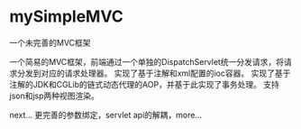 # mySimpleMVC

一个未完善的MVC框架

一个简易的MVC框架，前端通过一个单独的DispatchServlet统一分发请求，将请求分发到对应的请求处理器。
实现了基于注解和xml配置的ioc容器。
实现了基于注解的JDK和CGLib的链式动态代理的AOP，并基于此实现了事务处理。
支持json和jsp两种视图渲染。

next... 更完善的参数绑定，servlet api的解耦，more...